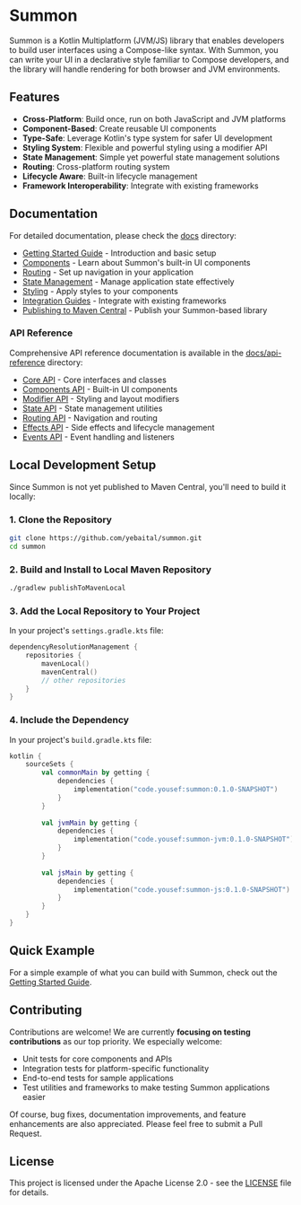 # Summon

Summon is a Kotlin Multiplatform (JVM/JS) library that enables developers to build user interfaces using a Compose-like syntax. With Summon, you can write your UI in a declarative style familiar to Compose developers, and the library will handle rendering for both browser and JVM environments.

## Features

- **Cross-Platform**: Build once, run on both JavaScript and JVM platforms
- **Component-Based**: Create reusable UI components
- **Type-Safe**: Leverage Kotlin's type system for safer UI development
- **Styling System**: Flexible and powerful styling using a modifier API
- **State Management**: Simple yet powerful state management solutions
- **Routing**: Cross-platform routing system
- **Lifecycle Aware**: Built-in lifecycle management
- **Framework Interoperability**: Integrate with existing frameworks

## Documentation

For detailed documentation, please check the [docs](docs/README.md) directory:

- [Getting Started Guide](docs/getting-started.md) - Introduction and basic setup
- [Components](docs/components.md) - Learn about Summon's built-in UI components
- [Routing](docs/routing.md) - Set up navigation in your application
- [State Management](docs/state-management.md) - Manage application state effectively
- [Styling](docs/styling.md) - Apply styles to your components
- [Integration Guides](docs/integration-guides.md) - Integrate with existing frameworks
- [Publishing to Maven Central](docs/publishing.md) - Publish your Summon-based library

### API Reference

Comprehensive API reference documentation is available in the [docs/api-reference](docs/api-reference) directory:

- [Core API](docs/api-reference/core.md) - Core interfaces and classes
- [Components API](docs/api-reference/components.md) - Built-in UI components
- [Modifier API](docs/api-reference/modifier.md) - Styling and layout modifiers
- [State API](docs/api-reference/state.md) - State management utilities
- [Routing API](docs/api-reference/routing.md) - Navigation and routing
- [Effects API](docs/api-reference/effects.md) - Side effects and lifecycle management
- [Events API](docs/api-reference/events.md) - Event handling and listeners

## Local Development Setup

Since Summon is not yet published to Maven Central, you'll need to build it locally:

### 1. Clone the Repository

```bash
git clone https://github.com/yebaital/summon.git
cd summon
```

### 2. Build and Install to Local Maven Repository

```bash
./gradlew publishToMavenLocal
```

### 3. Add the Local Repository to Your Project

In your project's `settings.gradle.kts` file:

```kotlin
dependencyResolutionManagement {
    repositories {
        mavenLocal()
        mavenCentral()
        // other repositories
    }
}
```

### 4. Include the Dependency

In your project's `build.gradle.kts` file:

```kotlin
kotlin {
    sourceSets {
        val commonMain by getting {
            dependencies {
                implementation("code.yousef:summon:0.1.0-SNAPSHOT")
            }
        }
        
        val jvmMain by getting {
            dependencies {
                implementation("code.yousef:summon-jvm:0.1.0-SNAPSHOT")
            }
        }
        
        val jsMain by getting {
            dependencies {
                implementation("code.yousef:summon-js:0.1.0-SNAPSHOT")
            }
        }
    }
}
```

## Quick Example

For a simple example of what you can build with Summon, check out the [Getting Started Guide](docs/getting-started.md).

## Contributing

Contributions are welcome! We are currently **focusing on testing contributions** as our top priority. We especially welcome:

- Unit tests for core components and APIs
- Integration tests for platform-specific functionality
- End-to-end tests for sample applications
- Test utilities and frameworks to make testing Summon applications easier

Of course, bug fixes, documentation improvements, and feature enhancements are also appreciated. Please feel free to submit a Pull Request.

## License

This project is licensed under the Apache License 2.0 - see the [LICENSE](LICENSE) file for details.